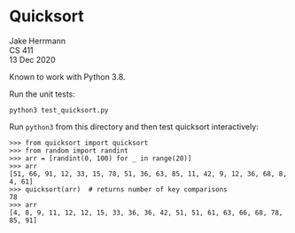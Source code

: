 # Quicksort

Jake Herrmann\
CS 411\
13 Dec 2020

Known to work with Python 3.8.

Run the unit tests:

```
python3 test_quicksort.py
```

Run `python3` from this directory and then test quicksort interactively:

```
>>> from quicksort import quicksort
>>> from random import randint
>>> arr = [randint(0, 100) for _ in range(20)]
>>> arr
[51, 66, 91, 12, 33, 15, 78, 51, 36, 63, 85, 11, 42, 9, 12, 36, 68, 8, 4, 61]
>>> quicksort(arr)  # returns number of key comparisons
78
>>> arr
[4, 8, 9, 11, 12, 12, 15, 33, 36, 36, 42, 51, 51, 61, 63, 66, 68, 78, 85, 91]
```
